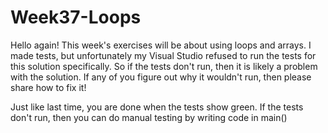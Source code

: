 # Week37-Loops

Hello again! This week's exercises will be about using loops and arrays. I made tests, but unfortunately my Visual Studio refused to run the tests for this solution specifically. So if the tests don't run, then it is likely a problem with the solution. If any of you figure out why it wouldn't run, then please share how to fix it!

Just like last time, you are done when the tests show green. If the tests don't run, then you can do manual testing by writing code in main()
